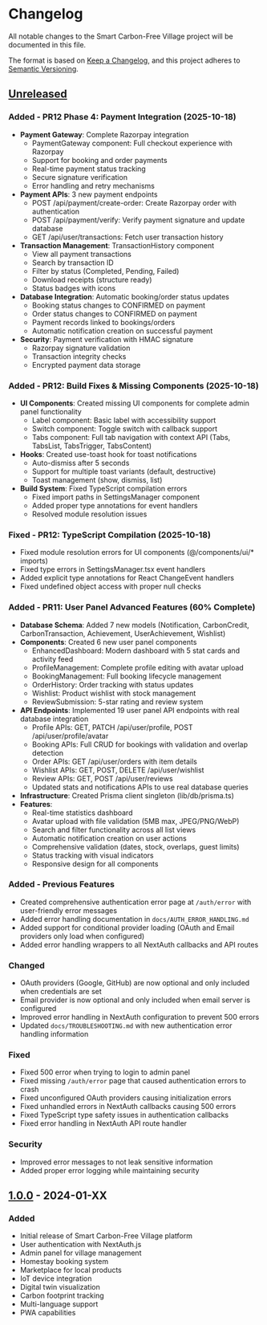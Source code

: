# Changelog

All notable changes to the Smart Carbon-Free Village project will be documented in this file.

The format is based on [Keep a Changelog](https://keepachangelog.com/en/1.0.0/),
and this project adheres to [Semantic Versioning](https://semver.org/spec/v2.0.0.html).

## [Unreleased]

### Added - PR12 Phase 4: Payment Integration (2025-10-18)
- **Payment Gateway**: Complete Razorpay integration
  - PaymentGateway component: Full checkout experience with Razorpay
  - Support for booking and order payments
  - Real-time payment status tracking
  - Secure signature verification
  - Error handling and retry mechanisms
- **Payment APIs**: 3 new payment endpoints
  - POST /api/payment/create-order: Create Razorpay order with authentication
  - POST /api/payment/verify: Verify payment signature and update database
  - GET /api/user/transactions: Fetch user transaction history
- **Transaction Management**: TransactionHistory component
  - View all payment transactions
  - Search by transaction ID
  - Filter by status (Completed, Pending, Failed)
  - Download receipts (structure ready)
  - Status badges with icons
- **Database Integration**: Automatic booking/order status updates
  - Booking status changes to CONFIRMED on payment
  - Order status changes to CONFIRMED on payment
  - Payment records linked to bookings/orders
  - Automatic notification creation on successful payment
- **Security**: Payment verification with HMAC signature
  - Razorpay signature validation
  - Transaction integrity checks
  - Encrypted payment data storage

### Added - PR12: Build Fixes & Missing Components (2025-10-18)
- **UI Components**: Created missing UI components for complete admin panel functionality
  - Label component: Basic label with accessibility support
  - Switch component: Toggle switch with callback support
  - Tabs component: Full tab navigation with context API (Tabs, TabsList, TabsTrigger, TabsContent)
- **Hooks**: Created use-toast hook for toast notifications
  - Auto-dismiss after 5 seconds
  - Support for multiple toast variants (default, destructive)
  - Toast management (show, dismiss, list)
- **Build System**: Fixed TypeScript compilation errors
  - Fixed import paths in SettingsManager component
  - Added proper type annotations for event handlers
  - Resolved module resolution issues

### Fixed - PR12: TypeScript Compilation (2025-10-18)
- Fixed module resolution errors for UI components (@/components/ui/* imports)
- Fixed type errors in SettingsManager.tsx event handlers
- Added explicit type annotations for React ChangeEvent handlers
- Fixed undefined object access with proper null checks

### Added - PR11: User Panel Advanced Features (60% Complete)
- **Database Schema**: Added 7 new models (Notification, CarbonCredit, CarbonTransaction, Achievement, UserAchievement, Wishlist)
- **Components**: Created 6 new user panel components
  - EnhancedDashboard: Modern dashboard with 5 stat cards and activity feed
  - ProfileManagement: Complete profile editing with avatar upload
  - BookingManagement: Full booking lifecycle management
  - OrderHistory: Order tracking with status updates
  - Wishlist: Product wishlist with stock management
  - ReviewSubmission: 5-star rating and review system
- **API Endpoints**: Implemented 19 user panel API endpoints with real database integration
  - Profile APIs: GET, PATCH /api/user/profile, POST /api/user/profile/avatar
  - Booking APIs: Full CRUD for bookings with validation and overlap detection
  - Order APIs: GET /api/user/orders with item details
  - Wishlist APIs: GET, POST, DELETE /api/user/wishlist
  - Review APIs: GET, POST /api/user/reviews
  - Updated stats and notifications APIs to use real database queries
- **Infrastructure**: Created Prisma client singleton (lib/db/prisma.ts)
- **Features**:
  - Real-time statistics dashboard
  - Avatar upload with file validation (5MB max, JPEG/PNG/WebP)
  - Search and filter functionality across all list views
  - Automatic notification creation on user actions
  - Comprehensive validation (dates, stock, overlaps, guest limits)
  - Status tracking with visual indicators
  - Responsive design for all components

### Added - Previous Features
- Created comprehensive authentication error page at `/auth/error` with user-friendly error messages
- Added error handling documentation in `docs/AUTH_ERROR_HANDLING.md`
- Added support for conditional provider loading (OAuth and Email providers only load when configured)
- Added error handling wrappers to all NextAuth callbacks and API routes

### Changed
- OAuth providers (Google, GitHub) are now optional and only included when credentials are set
- Email provider is now optional and only included when email server is configured
- Improved error handling in NextAuth configuration to prevent 500 errors
- Updated `docs/TROUBLESHOOTING.md` with new authentication error handling information

### Fixed
- Fixed 500 error when trying to login to admin panel
- Fixed missing `/auth/error` page that caused authentication errors to crash
- Fixed unconfigured OAuth providers causing initialization errors
- Fixed unhandled errors in NextAuth callbacks causing 500 errors
- Fixed TypeScript type safety issues in authentication callbacks
- Fixed error handling in NextAuth API route handler

### Security
- Improved error messages to not leak sensitive information
- Added proper error logging while maintaining security

## [1.0.0] - 2024-01-XX

### Added
- Initial release of Smart Carbon-Free Village platform
- User authentication with NextAuth.js
- Admin panel for village management
- Homestay booking system
- Marketplace for local products
- IoT device integration
- Digital twin visualization
- Carbon footprint tracking
- Multi-language support
- PWA capabilities

[Unreleased]: https://github.com/damdayvillage-a11y/Village/compare/v1.0.0...HEAD
[1.0.0]: https://github.com/damdayvillage-a11y/Village/releases/tag/v1.0.0
